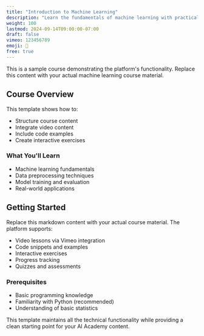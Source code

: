 ```yaml
---
title: "Introduction to Machine Learning"
description: "Learn the fundamentals of machine learning with practical examples"
weight: 100
lastmod: 2024-09-14T09:00:00-07:00
draft: false
vimeo: 123456789
emoji: 🤖
free: true
---
```


This is a sample course demonstrating the platform's functionality. Replace this content with your actual machine learning course material.

## Course Overview

This template shows how to:
- Structure course content
- Integrate video content
- Include code examples
- Create interactive exercises

### What You'll Learn

- Machine learning fundamentals
- Data preprocessing techniques  
- Model training and evaluation
- Real-world applications

## Getting Started

Replace this markdown content with your actual course material. The platform supports:

- Video lessons via Vimeo integration
- Code snippets and examples
- Interactive exercises
- Progress tracking
- Quizzes and assessments

### Prerequisites

- Basic programming knowledge
- Familiarity with Python (recommended)
- Understanding of basic statistics

This template maintains all the technical functionality while providing a clean starting point for your AI Academy content.